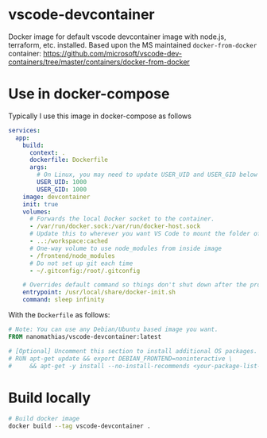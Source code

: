# vscode-devcontainer

Docker image for default vscode devcontainer image with node.js, terraform, etc. installed. Based upon the MS maintained `docker-from-docker` container:
https://github.com/microsoft/vscode-dev-containers/tree/master/containers/docker-from-docker

# Use in docker-compose

Typically I use this image in docker-compose as follows

```yaml
services:
  app:
    build:
      context: .
      dockerfile: Dockerfile
      args:
        # On Linux, you may need to update USER_UID and USER_GID below if not your local UID is not 1000.
        USER_UID: 1000
        USER_GID: 1000
    image: devcontainer
    init: true
    volumes:
      # Forwards the local Docker socket to the container.
      - /var/run/docker.sock:/var/run/docker-host.sock
      # Update this to wherever you want VS Code to mount the folder of your project
      - ..:/workspace:cached
      # One-way volume to use node_modules from inside image
      - /frontend/node_modules
      # Do not set up git each time
      - ~/.gitconfig:/root/.gitconfig

    # Overrides default command so things don't shut down after the process ends.
    entrypoint: /usr/local/share/docker-init.sh
    command: sleep infinity
```

With the `Dockerfile` as follows:

```dockerfile
# Note: You can use any Debian/Ubuntu based image you want.
FROM nanomathias/vscode-devcontainer:latest

# [Optional] Uncomment this section to install additional OS packages.
# RUN apt-get update && export DEBIAN_FRONTEND=noninteractive \
#     && apt-get -y install --no-install-recommends <your-package-list-here>
```

# Build locally

```bash
# Build docker image
docker build --tag vscode-devcontainer .
```
